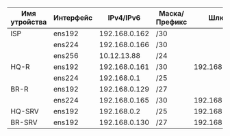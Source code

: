 | Имя утройства | Интерфейс | IPv4/IPv6 | Маска/Префикс | Шлюз | 
| ----------   |    --------  |    --------- | -------- | ------- |
| ISP  | ens192  | 192.168.0.162    |   /30    |          |         
|      | ens224  | 192.168.0.166   |/30  |
|      | ens256 | 10.12.13.88    |/24    |  |
| HQ-R |  ens192 | 192.168.0.161    | /30 | 192.168.0.162 |
|      | ens224 | 192.168.0.1   |/25    |  |
| BR-R | ens192 | 192.168.0.129 | /27 |  |
|      | ens224 | 192.168.0.165   |/30    | 192.168.0.166  |
| HQ-SRV | ens192  | 192.168.0.2  | /25 | 192.168.0.1 |
| BR-SRV | ens192  | 192.168.0.130 | /27 | 192.168.0.129 |
